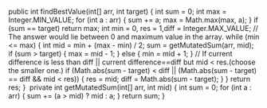 public int findBestValue(int[] arr, int target) {
int sum = 0;
int max = Integer.MIN_VALUE;
for (int a : arr) {
sum += a;
max = Math.max(max, a);
}
if (sum == target) return max;
int min = 0, res = 1,diff = Integer.MAX_VALUE;
// The answer would lie between 0 and maximum value in the array.
while (min <= max) {
int mid = min + (max - min) / 2;
sum = getMutatedSum(arr, mid);
if (sum > target) {
max = mid - 1;
} else {
min = mid + 1;
}
// If current difference is less than diff || current difference==diff but mid < res.(choose the smaller one.)
if (Math.abs(sum - target) < diff || (Math.abs(sum - target) == diff && mid < res)) {
res = mid;
diff = Math.abs(sum - target);
}
}
return res;
}
​
private int getMutatedSum(int[] arr, int mid) {
int sum = 0;
for (int a : arr) {
sum += (a > mid) ? mid : a;
}
return sum;
}